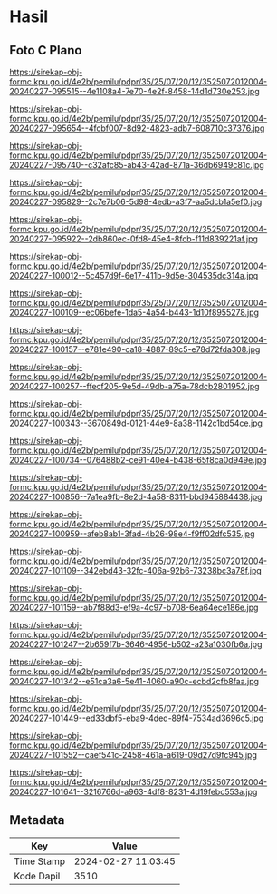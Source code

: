 # Hasil

## Foto C Plano

https://sirekap-obj-formc.kpu.go.id/4e2b/pemilu/pdpr/35/25/07/20/12/3525072012004-20240227-095515--4e1108a4-7e70-4e2f-8458-14d1d730e253.jpg

https://sirekap-obj-formc.kpu.go.id/4e2b/pemilu/pdpr/35/25/07/20/12/3525072012004-20240227-095654--4fcbf007-8d92-4823-adb7-608710c37376.jpg

https://sirekap-obj-formc.kpu.go.id/4e2b/pemilu/pdpr/35/25/07/20/12/3525072012004-20240227-095740--c32afc85-ab43-42ad-871a-36db6949c81c.jpg

https://sirekap-obj-formc.kpu.go.id/4e2b/pemilu/pdpr/35/25/07/20/12/3525072012004-20240227-095829--2c7e7b06-5d98-4edb-a3f7-aa5dcb1a5ef0.jpg

https://sirekap-obj-formc.kpu.go.id/4e2b/pemilu/pdpr/35/25/07/20/12/3525072012004-20240227-095922--2db860ec-0fd8-45e4-8fcb-f11d839221af.jpg

https://sirekap-obj-formc.kpu.go.id/4e2b/pemilu/pdpr/35/25/07/20/12/3525072012004-20240227-100012--5c457d9f-6e17-411b-9d5e-304535dc314a.jpg

https://sirekap-obj-formc.kpu.go.id/4e2b/pemilu/pdpr/35/25/07/20/12/3525072012004-20240227-100109--ec06befe-1da5-4a54-b443-1d10f8955278.jpg

https://sirekap-obj-formc.kpu.go.id/4e2b/pemilu/pdpr/35/25/07/20/12/3525072012004-20240227-100157--e781e490-ca18-4887-89c5-e78d72fda308.jpg

https://sirekap-obj-formc.kpu.go.id/4e2b/pemilu/pdpr/35/25/07/20/12/3525072012004-20240227-100257--ffecf205-9e5d-49db-a75a-78dcb2801952.jpg

https://sirekap-obj-formc.kpu.go.id/4e2b/pemilu/pdpr/35/25/07/20/12/3525072012004-20240227-100343--3670849d-0121-44e9-8a38-1142c1bd54ce.jpg

https://sirekap-obj-formc.kpu.go.id/4e2b/pemilu/pdpr/35/25/07/20/12/3525072012004-20240227-100734--076488b2-ce91-40e4-b438-65f8ca0d949e.jpg

https://sirekap-obj-formc.kpu.go.id/4e2b/pemilu/pdpr/35/25/07/20/12/3525072012004-20240227-100856--7a1ea9fb-8e2d-4a58-8311-bbd945884438.jpg

https://sirekap-obj-formc.kpu.go.id/4e2b/pemilu/pdpr/35/25/07/20/12/3525072012004-20240227-100959--afeb8ab1-3fad-4b26-98e4-f9ff02dfc535.jpg

https://sirekap-obj-formc.kpu.go.id/4e2b/pemilu/pdpr/35/25/07/20/12/3525072012004-20240227-101109--342ebd43-32fc-406a-92b6-73238bc3a78f.jpg

https://sirekap-obj-formc.kpu.go.id/4e2b/pemilu/pdpr/35/25/07/20/12/3525072012004-20240227-101159--ab7f88d3-ef9a-4c97-b708-6ea64ece186e.jpg

https://sirekap-obj-formc.kpu.go.id/4e2b/pemilu/pdpr/35/25/07/20/12/3525072012004-20240227-101247--2b659f7b-3646-4956-b502-a23a1030fb6a.jpg

https://sirekap-obj-formc.kpu.go.id/4e2b/pemilu/pdpr/35/25/07/20/12/3525072012004-20240227-101342--e51ca3a6-5e41-4060-a90c-ecbd2cfb8faa.jpg

https://sirekap-obj-formc.kpu.go.id/4e2b/pemilu/pdpr/35/25/07/20/12/3525072012004-20240227-101449--ed33dbf5-eba9-4ded-89f4-7534ad3696c5.jpg

https://sirekap-obj-formc.kpu.go.id/4e2b/pemilu/pdpr/35/25/07/20/12/3525072012004-20240227-101552--caef541c-2458-461a-a619-09d27d9fc945.jpg

https://sirekap-obj-formc.kpu.go.id/4e2b/pemilu/pdpr/35/25/07/20/12/3525072012004-20240227-101641--3216766d-a963-4df8-8231-4d19febc553a.jpg


## Metadata

| Key        | Value               |
| ---------- | ------------------- |
| Time Stamp | 2024-02-27 11:03:45 |
| Kode Dapil | 3510                |



